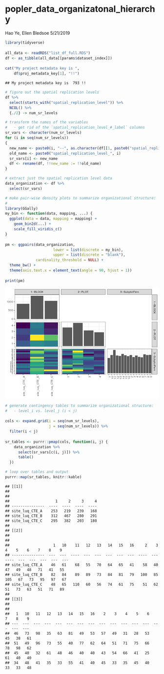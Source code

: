 popler\_data\_organizatonal\_hierarchy
================
Hao Ye, Ellen Bledsoe
5/21/2019

``` r
library(tidyverse)

all_data <- readRDS("list_df_full.RDS")
df <- as_tibble(all_data[[params$dataset_index]])

cat("My project metadata key is ", 
    df$proj_metadata_key[1], "!!")
```

    ## My project metadata key is  793 !!

``` r
# figure out the spatial replication levels
df %>% 
  select(starts_with("spatial_replication_level")) %>%
  NCOL() %>%
  {./2} -> num_sr_levels
```

``` r
# transform the names of the variables
#   - get rid of the `spatial_replication_level_#_label` columns
sr_vars <- character(num_sr_levels)
for (i in seq(num_sr_levels))
{
  new_name <- paste0(i, "--", as.character(df[[1, paste0("spatial_replication_level_", i, "_label")]]))
  old_name <- paste0("spatial_replication_level_", i)
  sr_vars[i] <- new_name
  df <- rename(df, !!new_name := !!old_name)
}
```

``` r
# extract just the spatial replication level data
data_organization <- df %>%
  select(sr_vars)
```

``` r
# make pair-wise density plots to summarize organizational structure:
# 
library(GGally)
my_bin <- function(data, mapping, ...) {
  ggplot(data = data, mapping = mapping) +
    geom_bin2d(...) +
    scale_fill_viridis_c()
}

pm <- ggpairs(data_organization, 
                      lower = list(discrete = my_bin), 
                      upper = list(discrete = "blank"), 
              cardinality_threshold = NULL) + 
  theme_bw() + 
  theme(axis.text.x = element_text(angle = 90, hjust = 1))

print(pm)
```

![](data_report-125_files/figure-markdown_github/unnamed-chunk-5-1.png)

``` r
# generate contingency tables to summarize organizational structure:
#   - level_i vs. level_j (i < j)

cols <- expand.grid(i = seq(num_sr_levels), 
                    j = seq(num_sr_levels)) %>%
  filter(i < j)

sr_tables <- purrr::pmap(cols, function(i, j) {
    data_organization %>%
      select(sr_vars[c(i, j)]) %>%
      table()
  })
```

``` r
# loop over tables and output
purrr::map(sr_tables, knitr::kable)
```

    ## [[1]]
    ## 
    ## 
    ##                     1     2     3     4
    ## ---------------  ----  ----  ----  ----
    ## site_luq_CTE_A    253   219   239   168
    ## site_luq_CTE_B    312   467   280   291
    ## site_luq_CTE_C    295   382   203   180
    ## 
    ## [[2]]
    ## 
    ## 
    ##                    1   10    11   12   13   14   15   16     2    3     4    5    6    7    8    9
    ## ---------------  ---  ---  ----  ---  ---  ---  ---  ---  ----  ---  ----  ---  ---  ---  ---  ---
    ## site_luq_CTE_A    46   61    68   55   70   64   65   41    58   40    47   49   48   71   41   55
    ## site_luq_CTE_B    82   84    89   89   73   84   81   79   100   85   105   67   73   95   97   67
    ## site_luq_CTE_C    48   65   110   60   56   74   61   75    51   62    51   73   63   51   71   89
    ## 
    ## [[3]]
    ## 
    ## 
    ##   1   10   11   12   13   14   15   16    2    3    4    5    6    7    8    9
    ## ---  ---  ---  ---  ---  ---  ---  ---  ---  ---  ---  ---  ---  ---  ---  ---
    ##  46   73   98   35   63   81   49   53   57   49   31   28   53   45   38   61
    ##  51   49   96   73   55   40   77   62   64   51   71   75   66   78   98   62
    ##  45   40   32   61   48   46   40   40   43   54   66   41   25   61   40   40
    ##  34   48   41   35   33   55   41   40   45   33   35   45   40   33   33   48
